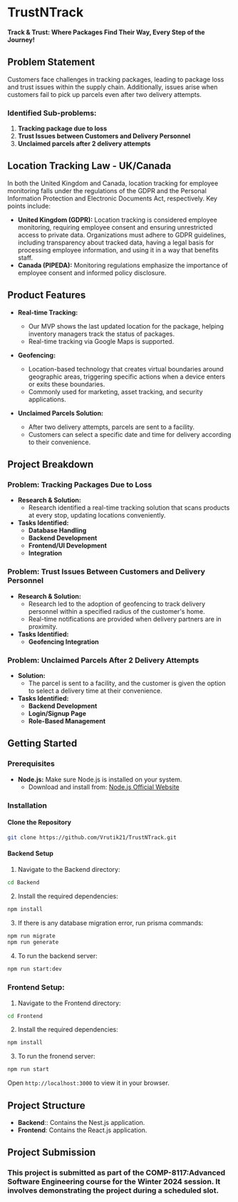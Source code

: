 # TrustNTrack

**Track & Trust: Where Packages Find Their Way, Every Step of the Journey!**

## Problem Statement

Customers face challenges in tracking packages, leading to package loss and trust issues within the supply chain. Additionally, issues arise when customers fail to pick up parcels even after two delivery attempts.

### Identified Sub-problems:

1. **Tracking package due to loss**
2. **Trust Issues between Customers and Delivery Personnel**
3. **Unclaimed parcels after 2 delivery attempts**

## Location Tracking Law - UK/Canada

In both the United Kingdom and Canada, location tracking for employee monitoring falls under the regulations of the GDPR and the Personal Information Protection and Electronic Documents Act, respectively. Key points include:

- **United Kingdom (GDPR):** Location tracking is considered employee monitoring, requiring employee consent and ensuring unrestricted access to private data. Organizations must adhere to GDPR guidelines, including transparency about tracked data, having a legal basis for processing employee information, and using it in a way that benefits staff.
- **Canada (PIPEDA):** Monitoring regulations emphasize the importance of employee consent and informed policy disclosure.

## Product Features

- **Real-time Tracking:**

  - Our MVP shows the last updated location for the package, helping inventory managers track the status of packages.
  - Real-time tracking via Google Maps is supported.

- **Geofencing:**

  - Location-based technology that creates virtual boundaries around geographic areas, triggering specific actions when a device enters or exits these boundaries.
  - Commonly used for marketing, asset tracking, and security applications.

- **Unclaimed Parcels Solution:**
  - After two delivery attempts, parcels are sent to a facility.
  - Customers can select a specific date and time for delivery according to their convenience.

## Project Breakdown

### Problem: Tracking Packages Due to Loss

- **Research & Solution:**
  - Research identified a real-time tracking solution that scans products at every stop, updating locations conveniently.
- **Tasks Identified:**
  - **Database Handling**
  - **Backend Development**
  - **Frontend/UI Development**
  - **Integration**

### Problem: Trust Issues Between Customers and Delivery Personnel

- **Research & Solution:**
  - Research led to the adoption of geofencing to track delivery personnel within a specified radius of the customer's home.
  - Real-time notifications are provided when delivery partners are in proximity.
- **Tasks Identified:**
  - **Geofencing Integration**

### Problem: Unclaimed Parcels After 2 Delivery Attempts

- **Solution:**
  - The parcel is sent to a facility, and the customer is given the option to select a delivery time at their convenience.
- **Tasks Identified:**
  - **Backend Development**
  - **Login/Signup Page**
  - **Role-Based Management**

## Getting Started

### Prerequisites

- **Node.js:** Make sure Node.js is installed on your system.
  - Download and install from: [Node.js Official Website](https://nodejs.org/en)

### Installation

#### Clone the Repository

```bash
git clone https://github.com/Vrutik21/TrustNTrack.git
```

#### Backend Setup

1. Navigate to the Backend directory:

```bash
cd Backend
```

2. Install the required dependencies:

```bash
npm install
```

3. If there is any database migration error, run prisma commands:

```bash
npm run migrate
npm run generate
```

4. To run the backend server:

```bash
npm run start:dev
```

### Frontend Setup:

1. Navigate to the Frontend directory:

```bash
cd Frontend
```

2. Install the required dependencies:

```bash
npm install
```

3. To run the fronend server:

```bash
npm run start
```

Open `http://localhost:3000` to view it in your browser.

## Project Structure

- **Backend**:: Contains the Nest.js application.
- **Frontend**: Contains the React.js application.

## Project Submission

### This project is submitted as part of the COMP-8117:Advanced Software Engineering course for the Winter 2024 session. It involves demonstrating the project during a scheduled slot.
